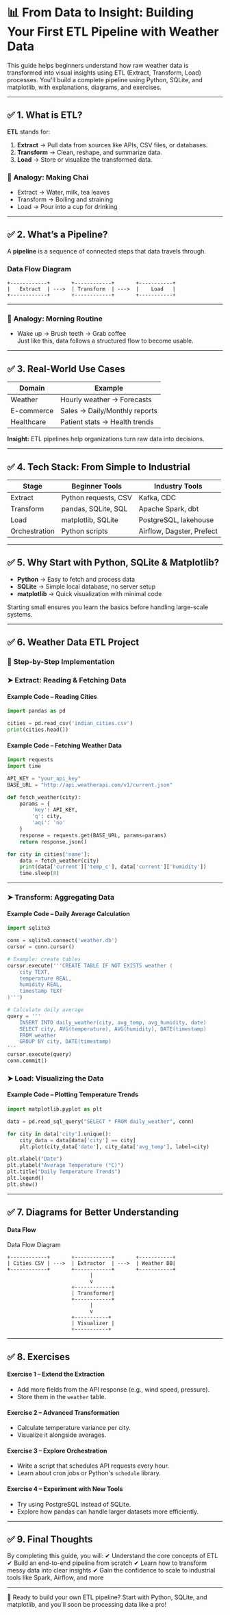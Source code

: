 # 📊 From Data to Insight: Building Your First ETL Pipeline with Weather Data

This guide helps beginners understand how raw weather data is transformed into visual insights using ETL (Extract, Transform, Load) processes. You'll build a complete pipeline using Python, SQLite, and matplotlib, with explanations, diagrams, and exercises.

---

## ✅ **1. What is ETL?**

**ETL** stands for:

1. **Extract** → Pull data from sources like APIs, CSV files, or databases.
2. **Transform** → Clean, reshape, and summarize data.
3. **Load** → Store or visualize the transformed data.

### 📖 **Analogy: Making Chai**
- Extract → Water, milk, tea leaves
- Transform → Boiling and straining
- Load → Pour into a cup for drinking

---

## ✅ **2. What’s a Pipeline?**

A **pipeline** is a sequence of connected steps that data travels through.

### Data Flow Diagram
```
+------------+       +------------+       +-----------+
|   Extract  | --->  | Transform  | --->  |    Load   |
+------------+       +------------+       +-----------+
```
---

### 📖 **Analogy: Morning Routine**
- Wake up → Brush teeth → Grab coffee  
Just like this, data follows a structured flow to become usable.

---

## ✅ **3. Real-World Use Cases**

| Domain            | Example                         |
|-----------------|---------------------------------|
| Weather          | Hourly weather → Forecasts      |
| E-commerce       | Sales → Daily/Monthly reports   |
| Healthcare       | Patient stats → Health trends   |

**Insight:** ETL pipelines help organizations turn raw data into decisions.

---

## ✅ **4. Tech Stack: From Simple to Industrial**

| Stage        | Beginner Tools        | Industry Tools              |
|--------------|----------------------|----------------------------|
| Extract      | Python requests, CSV | Kafka, CDC                 |
| Transform    | pandas, SQLite, SQL | Apache Spark, dbt          |
| Load         | matplotlib, SQLite  | PostgreSQL, lakehouse     |
| Orchestration| Python scripts       | Airflow, Dagster, Prefect |

---

## ✅ **5. Why Start with Python, SQLite & Matplotlib?**

- **Python** → Easy to fetch and process data
- **SQLite** → Simple local database, no server setup
- **matplotlib** → Quick visualization with minimal code

Starting small ensures you learn the basics before handling large-scale systems.

---

## ✅ **6. Weather Data ETL Project**

### 🔢 **Step-by-Step Implementation**

### ➤ **Extract: Reading & Fetching Data**

#### Example Code – Reading Cities

```python
import pandas as pd

cities = pd.read_csv('indian_cities.csv')
print(cities.head())
```
#### Example Code – Fetching Weather Data
```python
import requests
import time

API_KEY = "your_api_key"
BASE_URL = "http://api.weatherapi.com/v1/current.json"

def fetch_weather(city):
    params = {
        'key': API_KEY,
        'q': city,
        'aqi': 'no'
    }
    response = requests.get(BASE_URL, params=params)
    return response.json()

for city in cities['name']:
    data = fetch_weather(city)
    print(data['current']['temp_c'], data['current']['humidity'])
    time.sleep(8)
```
---

### ➤ Transform: Aggregating Data
#### Example Code – Daily Average Calculation
```python
import sqlite3

conn = sqlite3.connect('weather.db')
cursor = conn.cursor()

# Example: create tables
cursor.execute('''CREATE TABLE IF NOT EXISTS weather (
    city TEXT,
    temperature REAL,
    humidity REAL,
    timestamp TEXT
)''')

# Calculate daily average
query = '''
    INSERT INTO daily_weather(city, avg_temp, avg_humidity, date)
    SELECT city, AVG(temperature), AVG(humidity), DATE(timestamp)
    FROM weather
    GROUP BY city, DATE(timestamp)
'''
cursor.execute(query)
conn.commit()
```

### ➤ Load: Visualizing the Data
#### Example Code – Plotting Temperature Trends
```python
import matplotlib.pyplot as plt

data = pd.read_sql_query("SELECT * FROM daily_weather", conn)

for city in data['city'].unique():
    city_data = data[data['city'] == city]
    plt.plot(city_data['date'], city_data['avg_temp'], label=city)

plt.xlabel("Date")
plt.ylabel("Average Temperature (°C)")
plt.title("Daily Temperature Trends")
plt.legend()
plt.show()
```
---

## ✅ 7. Diagrams for Better Understanding
#### Data Flow
Data Flow Diagram
```
+------------+       +------------+       +-----------+
| Cities CSV | --->  | Extractor  | --->  | Weather DB|
+------------+       +------------+       +-----------+
                           |
                           v
                     +------------+
                     | Transformer|
                     +------------+
                           |
                           v
                     +-----------+
                     | Visualizer |
                     +-----------+
```
---

## ✅ 8. Exercises
#### Exercise 1 – Extend the Extraction
- Add more fields from the API response (e.g., wind speed, pressure).
- Store them in the `weather` table.

#### Exercise 2 – Advanced Transformation
- Calculate temperature variance per city.
- Visualize it alongside averages.

#### Exercise 3 – Explore Orchestration
- Write a script that schedules API requests every hour.
- Learn about cron jobs or Python's `schedule` library.

#### Exercise 4 – Experiment with New Tools
- Try using PostgreSQL instead of SQLite.
- Explore how pandas can handle larger datasets more efficiently.
---

## ✅ 9. Final Thoughts
By completing this guide, you will:
  ✔ Understand the core concepts of ETL
  ✔ Build an end-to-end pipeline from scratch
  ✔ Learn how to transform messy data into clear insights
  ✔ Gain the confidence to scale to industrial tools like Spark, Airflow, and more

---

📂 Ready to build your own ETL pipeline? Start with Python, SQLite, and matplotlib, and you'll soon be processing data like a pro!
